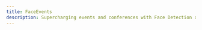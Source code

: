 ```yaml
---
title: FaceEvents
description: Supercharging events and conferences with Face Detection and Recognition systems
---
```

